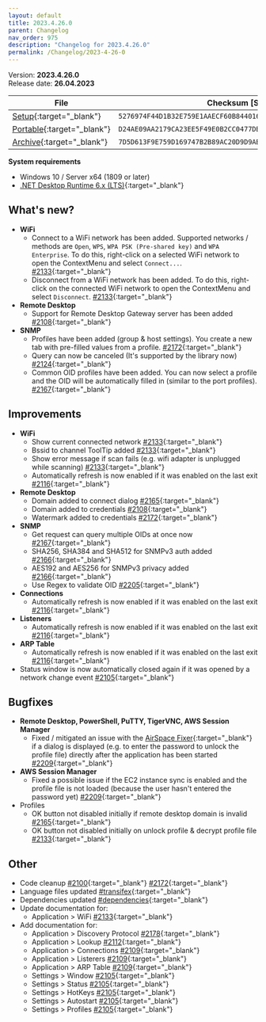 ```yaml
---
layout: default
title: 2023.4.26.0
parent: Changelog
nav_order: 975
description: "Changelog for 2023.4.26.0"
permalink: /Changelog/2023-4-26-0
---
```


Version: **2023.4.26.0** <br />
Release date: **26.04.2023**

| File                                                                                                                                                | Checksum [SHA256]                                                  |
| --------------------------------------------------------------------------------------------------------------------------------------------------- | ------------------------------------------------------------------ |
| [Setup](https://github.com/BornToBeRoot/NETworkManager/releases/download/2023.4.26.0/NETworkManager_2023.4.26.0_Setup.exe){:target="\_blank"}       | `5276974F44D1B32E759E1AAECF60B8440164B34B501B0587DEACB367AA1FF304` |
| [Portable](https://github.com/BornToBeRoot/NETworkManager/releases/download/2023.4.26.0/NETworkManager_2023.4.26.0_Portable.zip){:target="\_blank"} | `D24AE09AA2179CA23EE5F49E0B2CC0477DB9583B3474241051693E243D512668` |
| [Archive](https://github.com/BornToBeRoot/NETworkManager/releases/download/2023.4.26.0/NETworkManager_2023.4.26.0_Archive.zip){:target="\_blank"}   | `7D5D613F9E759D169747B2B89AC20D9D9ABE2874B5CF620620F471963D52247D` |

**System requirements**

- Windows 10 / Server x64 (1809 or later)
- [.NET Desktop Runtime 6.x (LTS)](https://dotnet.microsoft.com/download/dotnet/6.0){:target="\_blank"}

## What's new?

- **WiFi**
  - Connect to a WiFi network has been added. Supported networks / methods are `Open`, `WPS`, `WPA PSK (Pre-shared key)` and `WPA Enterprise`. To do this, right-click on a selected WiFi network to open the ContextMenu and select `Connect...`. [#2133](https://github.com/BornToBeRoot/NETworkManager/pull/2133){:target="\_blank"}
  - Disconnect from a WiFi network has been added. To do this, right-click on the connected WiFi network to open the ContextMenu and select `Disconnect`. [#2133](https://github.com/BornToBeRoot/NETworkManager/pull/2133){:target="\_blank"}
- **Remote Desktop**
  - Support for Remote Desktop Gateway server has been added [#2108](https://github.com/BornToBeRoot/NETworkManager/pull/2108){:target="\_blank"}
- **SNMP**
  - Profiles have been added (group & host settings). You create a new tab with pre-filled values from a profile. [#2172](https://github.com/BornToBeRoot/NETworkManager/pull/2172){:target="\_blank"}
  - Query can now be canceled (It's supported by the library now) [#2124](https://github.com/BornToBeRoot/NETworkManager/pull/2124){:target="\_blank"}
  - Common OID profiles have been added. You can now select a profile and the OID will be automatically filled in (similar to the port profiles). [#2167](https://github.com/BornToBeRoot/NETworkManager/pull/2167){:target="\_blank"}

## Improvements

- **WiFi**
  - Show current connected network [#2133](https://github.com/BornToBeRoot/NETworkManager/pull/2133){:target="\_blank"}
  - Bssid to channel ToolTip added [#2133](https://github.com/BornToBeRoot/NETworkManager/pull/2133){:target="\_blank"}
  - Show error message if scan fails (e.g. wifi adapter is unplugged while scanning) [#2133](https://github.com/BornToBeRoot/NETworkManager/pull/2133){:target="\_blank"}
  - Automatically refresh is now enabled if it was enabled on the last exit [#2116](https://github.com/BornToBeRoot/NETworkManager/pull/2116){:target="\_blank"}
- **Remote Desktop**
  - Domain added to connect dialog [#2165](https://github.com/BornToBeRoot/NETworkManager/pull/2165){:target="\_blank"}
  - Domain added to credentials [#2108](https://github.com/BornToBeRoot/NETworkManager/pull/2108){:target="\_blank"}
  - Watermark added to credentials [#2172](https://github.com/BornToBeRoot/NETworkManager/pull/2172){:target="\_blank"}
- **SNMP**
  - Get request can query multiple OIDs at once now [#2167](https://github.com/BornToBeRoot/NETworkManager/pull/2167){:target="\_blank"}
  - SHA256, SHA384 and SHA512 for SNMPv3 auth added [#2166](https://github.com/BornToBeRoot/NETworkManager/pull/2166){:target="\_blank"}
  - AES192 and AES256 for SNMPv3 privacy added [#2166](https://github.com/BornToBeRoot/NETworkManager/pull/2166){:target="\_blank"}
  - Use Regex to validate OID [#2205](https://github.com/BornToBeRoot/NETworkManager/pull/2205){:target="\_blank"}
- **Connections**
  - Automatically refresh is now enabled if it was enabled on the last exit [#2116](https://github.com/BornToBeRoot/NETworkManager/pull/2116){:target="\_blank"}
- **Listeners**
  - Automatically refresh is now enabled if it was enabled on the last exit [#2116](https://github.com/BornToBeRoot/NETworkManager/pull/2116){:target="\_blank"}
- **ARP Table**
  - Automatically refresh is now enabled if it was enabled on the last exit [#2116](https://github.com/BornToBeRoot/NETworkManager/pull/2116){:target="\_blank"}
- Status window is now automatically closed again if it was opened by a network change event [#2105](https://github.com/BornToBeRoot/NETworkManager/pull/2105){:target="\_blank"}

## Bugfixes

- **Remote Desktop, PowerShell, PuTTY, TigerVNC, AWS Session Manager**
  - Fixed / mitigated an issue with the [AirSpace Fixer](https://www.nuget.org/packages/AirspaceFixer){:target="\_blank"} if a dialog is displayed (e.g. to enter the password to unlock the profile file) directly after the application has been started [#2209](https://github.com/BornToBeRoot/NETworkManager/pull/2209){:target="\_blank"}
- **AWS Session Manager**
  - Fixed a possible issue if the EC2 instance sync is enabled and the profile file is not loaded (because the user hasn't entered the password yet) [#2209](https://github.com/BornToBeRoot/NETworkManager/pull/2209){:target="\_blank"}
- Profiles
  - OK button not disabled initially if remote desktop domain is invalid [#2165](https://github.com/BornToBeRoot/NETworkManager/pull/2165){:target="\_blank"}
  - OK button not disabled initially on unlock profile & decrypt profile file [#2133](https://github.com/BornToBeRoot/NETworkManager/pull/2133){:target="\_blank"}

## Other

- Code cleanup [#2100](https://github.com/BornToBeRoot/NETworkManager/pull/2100){:target="\_blank"} [#2172](https://github.com/BornToBeRoot/NETworkManager/pull/2172){:target="\_blank"}
- Language files updated [#transifex](https://github.com/BornToBeRoot/NETworkManager/pulls?q=author%3Aapp%2Ftransifex-integration){:target="\_blank"}
- Dependencies updated [#dependencies](https://github.com/BornToBeRoot/NETworkManager/pulls?q=author%3Aapp%2Fdependabot){:target="\_blank"}
- Update documentation for:
  - Application > WiFi [#2133](https://github.com/BornToBeRoot/NETworkManager/pull/2133){:target="\_blank"}
- Add documentation for:
  - Application > Discovery Protocol [#2178](https://github.com/BornToBeRoot/NETworkManager/pull/2178){:target="\_blank"}
  - Application > Lookup [#2112](https://github.com/BornToBeRoot/NETworkManager/pull/2112){:target="\_blank"}
  - Application > Connections [#2109](https://github.com/BornToBeRoot/NETworkManager/pull/2109){:target="\_blank"}
  - Application > Listerers [#2109](https://github.com/BornToBeRoot/NETworkManager/pull/2109){:target="\_blank"}
  - Application > ARP Table [#2109](https://github.com/BornToBeRoot/NETworkManager/pull/2109){:target="\_blank"}
  - Settings > Window [#2105](https://github.com/BornToBeRoot/NETworkManager/pull/2105){:target="\_blank"}
  - Settings > Status [#2105](https://github.com/BornToBeRoot/NETworkManager/pull/2105){:target="\_blank"}
  - Settings > HotKeys [#2105](https://github.com/BornToBeRoot/NETworkManager/pull/2105){:target="\_blank"}
  - Settings > Autostart [#2105](https://github.com/BornToBeRoot/NETworkManager/pull/2105){:target="\_blank"}
  - Settings > Profiles [#2105](https://github.com/BornToBeRoot/NETworkManager/pull/2105){:target="\_blank"}
